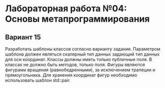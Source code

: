 # Лабораторная работа №04: Основы метапрограммирования
## Вариант 15
Разработать шаблоны классов согласно варианту задания.
Параметром шаблона должен являться скалярный тип данных задающий тип данных для оси координат.
Классы должны иметь только публичные поля. В классах не должно быть методов, только поля.
Фигуры являются фигурами вращения (равнобедренными), за исключением трапеции и прямоугольника.
Для хранения координат фигур необходимо использовать шаблон  std::pair.

